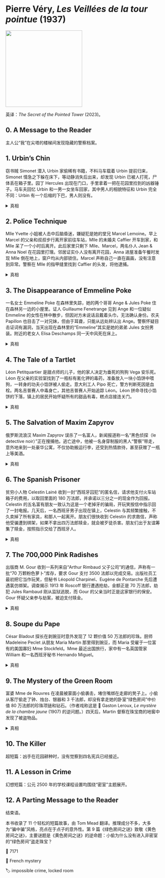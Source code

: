 # Pierre Véry, <i>Les Veillées de la tour pointue</i> (1937)

<img src=images/1937_cover.jpg width=250/>

英译：<i>The Secret of the Pointed Tower</i> (2023)。

## 0. A Message to the Reader

主人公“我”在尖塔的楼梯间发现隐藏的警察档案。

## 1. Urbin’s Chin

窃书贼 Simonet 潜入 Urbin 家偷稀有书籍，不料马车载着 Urbin 提前归来，Simonet 情急之下躲在床下，等动静消失后出来，却发现 Urbin 已被人打死，尸体丢在箱子里。园丁 Hercules 出现在门口，手里拿着一把在花园里捡到的凶器锤子。马车夫回忆 Urbin 和一男一女坐车回家，其中男人的相貌特征和 Urbin 完全不同：Urbin 有一个后缩的下巴，男人则没有。

<details><summary>真相</summary>
凶手是马车夫，他和 Urbin 一样有一个后缩的下巴，所以他故意虚构了一名和自己相貌相反的男人。
</details>

## 2. Police Technique

Mlle Yvette 小姐被人击中后脑昏迷，嫌疑犯是她的堂兄 Marcel Lemoine。早上 Marcel 的父亲和叔叔步行离开家前往车站，Mlle 的未婚夫 Caffier 开车到家，和 Mlle 呆了一个小时后离开。此后家里只剩下 Mlle、Marcel，两名仆人 Jean & Anna Noel 在花园里打理。邻居证实仆人没有离开花园，Anna 进屋准备午餐时发现 Mlle 倒在地上，窗户均从内部锁住。Marcel 声称自己一直在画画，没有注意到异常。警察在 Mlle 的指甲缝里找到 Caffier 的头发，将他逮捕。

<details><summary>真相</summary>
Caffier 三天没去过理发店，不应该有碎头发。凶手是 Marcel，他故意栽赃陷害。
</details>

## 3. The Disappearance of Emmeline Poke

一名女士 Emmeline Poke 在森林里失踪，她的两个哥哥 Ange & Jules Poke 住在森林另一边的小屋里。证人 Guillaume Fenetrange 见到 Ange 和一位疑似 Emmeline 的女性在林中散步，但因对方未说话且戴着头巾，无法确认身份。农夫 Papillon 也目击了一对兄妹，但由于耳聋，只能从远处辨认出 Ange。警察怀疑目击证词有漏洞，当天出现在森林里的“Emmeline”其实是她的弟弟 Jules 女扮男装。附近的老女人 Elisa Deschamps 同一天中风死在床上。

<details><summary>真相</summary>
Emmeline、Ange、Jules 三人合谋害死 Deschamps。Emmeline 独吞了装有六万法郎的钱包，Ange、Jules 发现后将她勒死。
</details>

## 4. The Tale of a Tartlet

Léon Petitquartier 是甜点师的儿子，他的家人决定为垂死的狗狗 Vega 安乐死。Léon 在父亲的实验室找到了一瓶标有氰化钾的毒药，准备放入一块小馅饼中喂狗，一转身的功夫小馅饼被人偷走。意大利工人 Pipo 死亡，警方判断死因是血栓。两名吉普赛人中毒身亡，其他吉普赛人开始追踪 Léon。Léon 拼命寻找小馅饼的下落，镇上的居民开始怀疑所有的甜品有毒，糕点店接连关门。

<details><summary>真相</summary>
Pipo 的死因是血栓，吉普赛人的死因是毒蘑菇，均与小馅饼无关。Léon 父亲误食了小馅饼，因为蜂蜜中的葡萄糖中和了氰化钾的毒性（Kilini 反应），所以幸免于难。
</details>

## 5. The Salvation of Maxim Zapyrov

俄罗斯流浪汉 Maxim Zapyrov 误杀了一名富人，新闻报道称一名“黑色侦探（le detective noir）”正在搜捕他。逃亡途中，他被一名身穿制服的黑人“警察”带走，意外地来到一处豪华公寓，不仅协助搬运行李，还受到热情款待，甚至获赠了一瓶上等美酒。

<details><summary>真相</summary>
“Detective noir”不是黑人警察，而是侦探的名字 Paul Noir。
</details>

## 6. The Spanish Prisoner

贫穷小人物 Celestin Lainé 收到一封“西班牙囚犯”的匿名信，请求他支付火车站箱子的费用，以取回里面的 180 万法郎，并承诺以三分之一的现金作为回报。Celestin 的五名富有朋友一致认为这是一个老掉牙的骗局，开玩笑按信中指示回了一封电报。几天后，一名西班牙男子出现在镇上，Celestin 与其频繁接触，不久卖掉了所有家具，和那人一起离开。朋友们很快收到 Celestin 的求救信，声称他受骗遭到绑架，如果不拿出四万法郎赎金，就会被歹徒杀害。朋友们出于友谊筹集了赎金，按照指示交给了西班牙人。

<details><summary>真相</summary>
最初的“西班牙囚犯”信件的确是骗局，但 Celestin 看穿朋友们利用电报开玩笑，于是将计就计，反向策划了“绑架”事件，骗到赎金。
</details>

## 7. The 700,000 Pink Radishes

出版商 M. Gour 收到一系列来自“Arthur Rimbaud 父子公司”的通信，声称有一批“70 万颗粉色萝卜”库存，要求 Gour 支付 3500 法郎以完成交易。出版社员工最初把它当作玩笑，但秘书 Léopold Charpinel、Eugène de Pontarche 先后遭遇氯仿绑架。调查揭示 1913 年 Roscoff 银行遭遇抢劫，金额正是 70 万法郎，劫犯 Jules Rambaud 刚从监狱逃脱，而 Gour 的父亲当时正是这家银行的保安。Gour 怀疑父亲参与劫案，被迫支付赎金。

<details><summary>真相</summary>
出版社的三名推理小说家利用 Roscoff 银行抢劫案、Jules Rambaud 的越狱事件、Gour 父亲的银行保安背景，联手策划骗局，骗取了赎金。
</details>

## 8. Soupe du Pape

César Bladout 探长在剥豌豆时意外发现了 12 颗价值 50 万法郎的珍珠。厨师 Madeleine Peclet 从朋友 Maria Martin 那里得到豌豆，而 Maria 受雇于一位富有的美国寡妇 Mme Stockfeld。Mme 最近出国旅行，家中有一名英国管家 William 和一名西班牙秘书 Hernando Miguel。

<details><summary>真相</summary>
Hernando 先偷走了珍珠，藏在花瓶中，William 再次盗走珍珠。Mme 因地毯被宠物弄脏而发出尖叫，William 以为罪行暴露，匆忙将珍珠藏在厨房的豌豆中，被 Maria 无意间带走送给 Madeleine。
</details>

## 9. The Mystery of the Green Room

富婆 Mme de Rouvres 在凌晨被蒙面小偷袭击，堵住嘴绑在走廊的凳子上。小偷从客厅偷走了钟、烛台、银器和 3 千法郎，却没有拿走她的卧室“绿色房间”中价值 80 万法郎的珍珠项链和钻石。（作者戏称这是 📖 Gaston Leroux, <i>Le mystère de la chambre jaune</i> (1907) 的逆问题。）四天后，Martin 督察在珠宝商的地窖中发现了被盗物品。

<details><summary>真相</summary>
侦探 Fermier 趁调查时用赝品调换了真珠宝，并将嫌疑转移给珠宝商。
</details>

## 10. The Killer

超短篇：凶手在花园耕种时，没有觉察到四名宪兵已经接近。

## 11. A Lesson in Crime

幻想短篇：公元 2500 年的学校课程设置均围绕“密室”主题展开。

## 12. A Parting Message to the Reader

结束语。

本书收录了 11 个轻松的短篇故事，由 Tom Mead 翻译。推理成分不多，大多为“骗中骗”风格，亮点在于点子的意外性。第 9 篇《绿色房间之谜》致敬《黄色房间之谜》，主要谜题是《黄色房间之谜》的逆命题：小偷为什么没有进入非密室的“绿色房间”盗走珠宝？

:link: 7171

:file_folder: French mystery

:label: impossible crime, locked room
